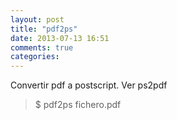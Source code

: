 ```yaml
---
layout: post
title: "pdf2ps"
date: 2013-07-13 16:51
comments: true
categories: 
---
```

Convertir pdf a postscript. Ver ps2pdf

>$ pdf2ps fichero.pdf

